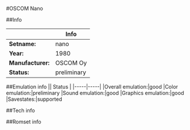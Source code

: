 #OSCOM Nano

##Info

||Info|
|-----|-----|
|**Setname:**|nano
|**Year:**|1980
|**Manufacturer:**|OSCOM Oy
|**Status:**|preliminary

##Emulation info
|| Status |
|-----|-----|
|Overall emulation:|good
|Color emulation:|preliminary
|Sound emulation:|good
|Graphics emulation:|good
|Savestates:|supported

##Tech info

##Romset info

<!--- START OF EDITED COMMENT DO NOT TOUCH TEXT ABOVE-->
